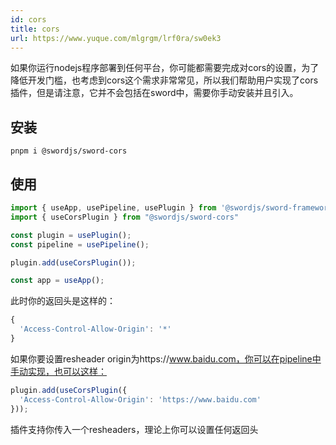 ```yaml
---
id: cors
title: cors
url: https://www.yuque.com/mlgrgm/lrf0ra/sw0ek3
---
```


如果你运行nodejs程序部署到任何平台，你可能都需要完成对cors的设置，为了降低开发门槛，也考虑到cors这个需求非常常见，所以我们帮助用户实现了cors插件，但是请注意，它并不会包括在sword中，需要你手动安装并且引入。

<a name="Cgz62"></a>

## 安装

```shell
pnpm i @swordjs/sword-cors
```

<a name="Q8NtM"></a>

## 使用

```typescript
import { useApp, usePipeline, usePlugin } from '@swordjs/sword-framework';
import { useCorsPlugin } from "@swordjs/sword-cors"

const plugin = usePlugin();
const pipeline = usePipeline();

plugin.add(useCorsPlugin());

const app = useApp();
```

此时你的返回头是这样的：

```typescript
{
  'Access-Control-Allow-Origin': '*'
}
```

如果你要设置resheader origin为https://www.baidu.com，你可以在pipeline中手动实现，也可以这样：

```typescript
plugin.add(useCorsPlugin({
  'Access-Control-Allow-Origin': 'https://www.baidu.com'
}));
```

插件支持你传入一个resheaders，理论上你可以设置任何返回头
